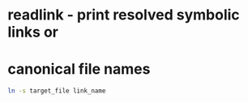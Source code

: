 # readlink - print resolved symbolic links or 
# canonical file names   

```sh
ln -s target_file link_name
```
